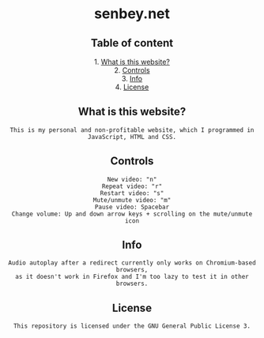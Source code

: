 <div align="center">
  <h1>senbey.net</h1>

  <h2>Table of content</h2>

  <div>
    1. <a href="#what-is-this-website">What is this website?</a>
    <br />
    2. <a href="#controls">Controls</a>
    <br />
    3. <a href="#info">Info</a>
    <br />
    4. <a href="#license">License</a>
  </div>

  <div id="what-is-this-website">
    <h2>What is this website?</h2>

    This is my personal and non-profitable website, which I programmed in
    JavaScript, HTML and CSS.
  </div>

  <div id="controls">
    <h2>Controls</h2>

    New video: "n"
    Repeat video: "r"
    Restart video: "s"
    Mute/unmute video: "m"
    Pause video: Spacebar
    Change volume: Up and down arrow keys + scrolling on the mute/unmute icon
  </div>

  <div id="info">
    <h2>Info</h2>

    Audio autoplay after a redirect currently only works on Chromium-based browsers,
    as it doesn't work in Firefox and I'm too lazy to test it in other browsers.
  </div>

  <div id="license">
    <h2>License</h2>

    This repository is licensed under the GNU General Public License 3.
  </div>
</div>
